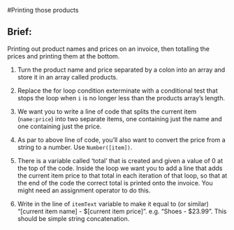 #Printing those products

## Brief:

Printing out product names and prices on an invoice, then totalling the prices and printing them at the bottom.

1. Turn the product name and price separated by a colon into an array and store it in an array called products.

2. Replace the for loop condition exterminate with a conditional test that stops the loop when `i` is no longer less than the products array’s length.

3. We want you to write a line of code that splits the current item (`name:price`) into two separate items, one containing just the name and one containing just the price.

4. As par to above line of code, you’ll also want to convert the price from a string to a number. Use `Number([item])`.

5. There is a variable called ‘total’ that is created and given a value of 0 at the top of the code. Inside the loop we want you to add a line that adds the current item price to that total in each iteration of that loop, so that at the end of the code the correct total is printed onto the invoice. You might need an assignment operator to do this.

6. Write in the line of `itemText` variable to make it equal to (or similar) “[current item name] - $[current item price]”. e.g. “Shoes - $23.99”. This should be simple string concatenation.
